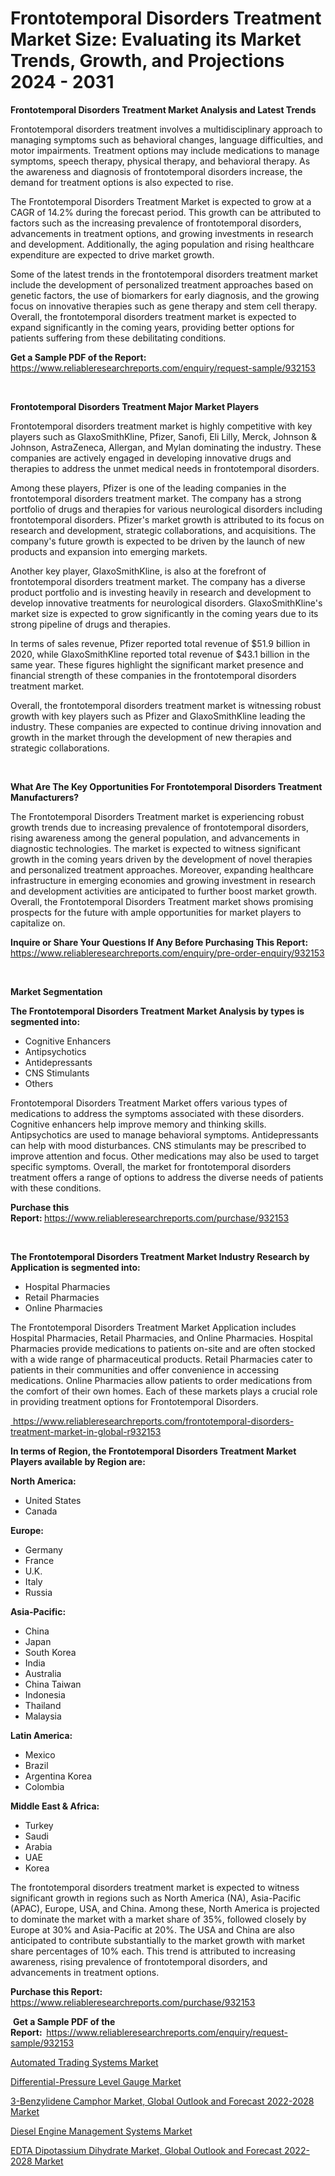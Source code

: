 <p><h1>Frontotemporal Disorders Treatment Market Size: Evaluating its Market Trends, Growth, and Projections 2024 - 2031</h1></p><p><strong>Frontotemporal Disorders Treatment Market Analysis and Latest Trends</strong></p>
<p><p>Frontotemporal disorders treatment involves a multidisciplinary approach to managing symptoms such as behavioral changes, language difficulties, and motor impairments. Treatment options may include medications to manage symptoms, speech therapy, physical therapy, and behavioral therapy. As the awareness and diagnosis of frontotemporal disorders increase, the demand for treatment options is also expected to rise.</p><p>The Frontotemporal Disorders Treatment Market is expected to grow at a CAGR of 14.2% during the forecast period. This growth can be attributed to factors such as the increasing prevalence of frontotemporal disorders, advancements in treatment options, and growing investments in research and development. Additionally, the aging population and rising healthcare expenditure are expected to drive market growth.</p><p>Some of the latest trends in the frontotemporal disorders treatment market include the development of personalized treatment approaches based on genetic factors, the use of biomarkers for early diagnosis, and the growing focus on innovative therapies such as gene therapy and stem cell therapy. Overall, the frontotemporal disorders treatment market is expected to expand significantly in the coming years, providing better options for patients suffering from these debilitating conditions.</p></p>
<p><strong>Get a Sample PDF of the Report:&nbsp;</strong> <a href="https://www.reliableresearchreports.com/enquiry/request-sample/932153">https://www.reliableresearchreports.com/enquiry/request-sample/932153</a></p>
<p>&nbsp;</p>
<p><strong>Frontotemporal Disorders Treatment Major Market Players</strong></p>
<p><p>Frontotemporal disorders treatment market is highly competitive with key players such as GlaxoSmithKline, Pfizer, Sanofi, Eli Lilly, Merck, Johnson & Johnson, AstraZeneca, Allergan, and Mylan dominating the industry. These companies are actively engaged in developing innovative drugs and therapies to address the unmet medical needs in frontotemporal disorders.</p><p>Among these players, Pfizer is one of the leading companies in the frontotemporal disorders treatment market. The company has a strong portfolio of drugs and therapies for various neurological disorders including frontotemporal disorders. Pfizer's market growth is attributed to its focus on research and development, strategic collaborations, and acquisitions. The company's future growth is expected to be driven by the launch of new products and expansion into emerging markets.</p><p>Another key player, GlaxoSmithKline, is also at the forefront of frontotemporal disorders treatment market. The company has a diverse product portfolio and is investing heavily in research and development to develop innovative treatments for neurological disorders. GlaxoSmithKline's market size is expected to grow significantly in the coming years due to its strong pipeline of drugs and therapies.</p><p>In terms of sales revenue, Pfizer reported total revenue of $51.9 billion in 2020, while GlaxoSmithKline reported total revenue of $43.1 billion in the same year. These figures highlight the significant market presence and financial strength of these companies in the frontotemporal disorders treatment market.</p><p>Overall, the frontotemporal disorders treatment market is witnessing robust growth with key players such as Pfizer and GlaxoSmithKline leading the industry. These companies are expected to continue driving innovation and growth in the market through the development of new therapies and strategic collaborations.</p></p>
<p>&nbsp;</p>
<p><strong>What Are The Key Opportunities For Frontotemporal Disorders Treatment Manufacturers?</strong></p>
<p><p>The Frontotemporal Disorders Treatment market is experiencing robust growth trends due to increasing prevalence of frontotemporal disorders, rising awareness among the general population, and advancements in diagnostic technologies. The market is expected to witness significant growth in the coming years driven by the development of novel therapies and personalized treatment approaches. Moreover, expanding healthcare infrastructure in emerging economies and growing investment in research and development activities are anticipated to further boost market growth. Overall, the Frontotemporal Disorders Treatment market shows promising prospects for the future with ample opportunities for market players to capitalize on.</p></p>
<p><strong>Inquire or Share Your Questions If Any Before Purchasing This Report:</strong> <a href="https://www.reliableresearchreports.com/enquiry/pre-order-enquiry/932153">https://www.reliableresearchreports.com/enquiry/pre-order-enquiry/932153</a></p>
<p>&nbsp;</p>
<p><strong>Market Segmentation</strong></p>
<p><strong>The Frontotemporal Disorders Treatment Market Analysis by types is segmented into:</strong></p>
<p><ul><li>Cognitive Enhancers</li><li>Antipsychotics</li><li>Antidepressants</li><li>CNS Stimulants</li><li>Others</li></ul></p>
<p><p>Frontotemporal Disorders Treatment Market offers various types of medications to address the symptoms associated with these disorders. Cognitive enhancers help improve memory and thinking skills. Antipsychotics are used to manage behavioral symptoms. Antidepressants can help with mood disturbances. CNS stimulants may be prescribed to improve attention and focus. Other medications may also be used to target specific symptoms. Overall, the market for frontotemporal disorders treatment offers a range of options to address the diverse needs of patients with these conditions.</p></p>
<p><strong>Purchase this Report:&nbsp;</strong><a href="https://www.reliableresearchreports.com/purchase/932153">https://www.reliableresearchreports.com/purchase/932153</a></p>
<p>&nbsp;</p>
<p><strong>The Frontotemporal Disorders Treatment Market Industry Research by Application is segmented into:</strong></p>
<p><ul><li>Hospital Pharmacies</li><li>Retail Pharmacies</li><li>Online Pharmacies</li></ul></p>
<p><p>The Frontotemporal Disorders Treatment Market Application includes Hospital Pharmacies, Retail Pharmacies, and Online Pharmacies. Hospital Pharmacies provide medications to patients on-site and are often stocked with a wide range of pharmaceutical products. Retail Pharmacies cater to patients in their communities and offer convenience in accessing medications. Online Pharmacies allow patients to order medications from the comfort of their own homes. Each of these markets plays a crucial role in providing treatment options for Frontotemporal Disorders.</p></p>
<p><a href="https://www.reliableresearchreports.com/frontotemporal-disorders-treatment-market-in-global-r932153">&nbsp;https://www.reliableresearchreports.com/frontotemporal-disorders-treatment-market-in-global-r932153</a></p>
<p><strong>In terms of Region, the Frontotemporal Disorders Treatment Market Players available by Region are:</strong></p>
<p>
    <p> <strong> North America: </strong>
        <ul>
            <li>United States</li>
            <li>Canada</li>
        </ul>
        </p> 
    <p> <strong> Europe: </strong>
        <ul>
            <li>Germany</li>
            <li>France</li>
            <li>U.K.</li>
            <li>Italy</li>
            <li>Russia</li>
        </ul>
        </p> 
    <p> <strong> Asia-Pacific: </strong>
        <ul>
            <li>China</li>
            <li>Japan</li>
            <li>South Korea</li>
            <li>India</li>
            <li>Australia</li>
            <li>China Taiwan</li>
            <li>Indonesia</li>
            <li>Thailand</li>
            <li>Malaysia</li>
        </ul>
        </p> 
    <p> <strong> Latin America: </strong>
        <ul>
            <li>Mexico</li>
            <li>Brazil</li>
            <li>Argentina Korea</li>
            <li>Colombia</li>
        </ul>
        </p> 
    <p> <strong> Middle East & Africa: </strong>
        <ul>
            <li>Turkey</li>
            <li>Saudi</li>
            <li>Arabia</li>
            <li>UAE</li>
            <li>Korea</li>
        </ul>
    </p>
    </p>
<p><p>The frontotemporal disorders treatment market is expected to witness significant growth in regions such as North America (NA), Asia-Pacific (APAC), Europe, USA, and China. Among these, North America is projected to dominate the market with a market share of 35%, followed closely by Europe at 30% and Asia-Pacific at 20%. The USA and China are also anticipated to contribute substantially to the market growth with market share percentages of 10% each. This trend is attributed to increasing awareness, rising prevalence of frontotemporal disorders, and advancements in treatment options.</p></p>
<p><strong>Purchase this Report: </strong><a href="https://www.reliableresearchreports.com/purchase/932153">https://www.reliableresearchreports.com/purchase/932153</a></p>
<p>&nbsp;<strong>Get a Sample PDF of the Report:&nbsp;&nbsp;</strong><a href="https://www.reliableresearchreports.com/enquiry/request-sample/932153">https://www.reliableresearchreports.com/enquiry/request-sample/932153</a></p>
<p><strong></strong></p>
<p><p><a href="https://medium.com/@nettieboyle28/automated-trading-systems-market-a-global-and-regional-analysis-focus-on-region-country-level-941220a02cab">Automated Trading Systems Market</a></p><p><a href="https://github.com/elizabethdagraca/Market-Research-Report-List-4/blob/main/differential-pressure-level-gauge-market.md">Differential-Pressure Level Gauge Market</a></p><p><a href="https://issuu.com/reportprime-2/docs/3-benzylidene-camphor-market-global_9ec54b4e64e385">3-Benzylidene Camphor Market, Global Outlook and Forecast 2022-2028 Market</a></p><p><a href="https://medium.com/@nettieboyle28/global-diesel-engine-management-systems-market-is-projected-to-grow-at-a-cagr-of-8-6-99068e8264bd">Diesel Engine Management Systems Market</a></p><p><a href="https://issuu.com/reportprime-2/docs/edta-dipotassium-dihydrate-market-g_a8eb5baed3ac7e">EDTA Dipotassium Dihydrate Market, Global Outlook and Forecast 2022-2028 Market</a></p></p>